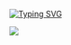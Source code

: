 [![Typing SVG](https://readme-typing-svg.demolab.com?font=Yatra+One&weight=900&size=50&duration=5&pause=1000&color=F70000&center=true&vCenter=true&repeat=false&width=1200&lines=%7C%7C+Arth+%7C%7C)](https://git.io/typing-svg)

<img src = "https://github.com/user-attachments/assets/977a1ff7-250a-4616-a4ab-f81490de27ca)">        

